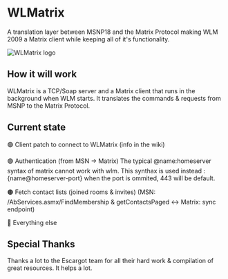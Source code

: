 # WLMatrix
A translation layer between MSNP18 and the Matrix Protocol
making WLM 2009 a Matrix client while keeping all of it's functionality.

![WLMatrix logo](https://i.imgur.com/62Rx1Fq.png)

## How it will work
WLMatrix is a TCP/Soap server and a Matrix client that runs in the background when WLM starts.
It translates the commands & requests from MSNP to the Matrix Protocol.

## Current state
🟢 Client patch to connect to WLMatrix (info in the wiki)

🟢 Authentication (from MSN -> Matrix) The typical @name:homeserver syntax of matrix cannot work with wlm. This synthax is used instead : {name@homeserver-port} when the port is ommited, 443 will be default.

🟠 Fetch contact lists (joined rooms & invites) (MSN: /AbServices.asmx/FindMembership & getContactsPaged <-> Matrix: sync endpoint)

🔴 Everything else
	
## Special Thanks
Thanks a lot to the Escargot team for all their hard work & compilation of great resources. It helps a lot.
